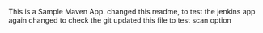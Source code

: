 This is a Sample Maven App. 
changed this readme, to test the jenkins app
again changed to check the git 
updated this file to test scan option
